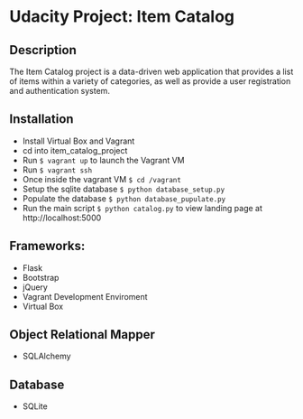 # Udacity Project: Item Catalog

## Description

The Item Catalog project is a data-driven web application that provides a list of items within a variety of categories, as well as provide a user registration and authentication system.

## Installation

  * Install Virtual Box and Vagrant 
  * cd into item_catalog_project
  * Run `$ vagrant up` to launch the Vagrant VM
  * Run `$ vagrant ssh`
  * Once inside the vagrant VM `$ cd /vagrant`
  * Setup the sqlite database `$ python database_setup.py`
  * Populate the database `$ python database_pupulate.py`
  * Run the main script `$ python catalog.py` to view landing page at http://localhost:5000 

## Frameworks:

  * Flask
  * Bootstrap
  * jQuery
  * Vagrant Development Enviroment
  * Virtual Box

## Object Relational Mapper
  
  * SQLAlchemy

## Database
  
  * SQLite 
